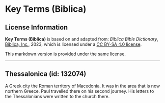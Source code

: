 # Key Terms (Biblica)

## License Information

**Key Terms (Biblica)** is based on and adapted from: _Biblica Bible Dictionary_, [Biblica, Inc.](https://www.biblica.com/), 2023, which is licensed under a [CC BY-SA 4.0 license](https://creativecommons.org/licenses/by-sa/4.0/legalcode.en).

This markdown version is provided under the same license.



--------------------------------

## Thessalonica (id: 132074)

A Greek city the Roman territory of Macedonia. It was in the area that is now northern Greece. Paul travelled there on his second journey. His letters to the Thessalonians were written to the church there.


